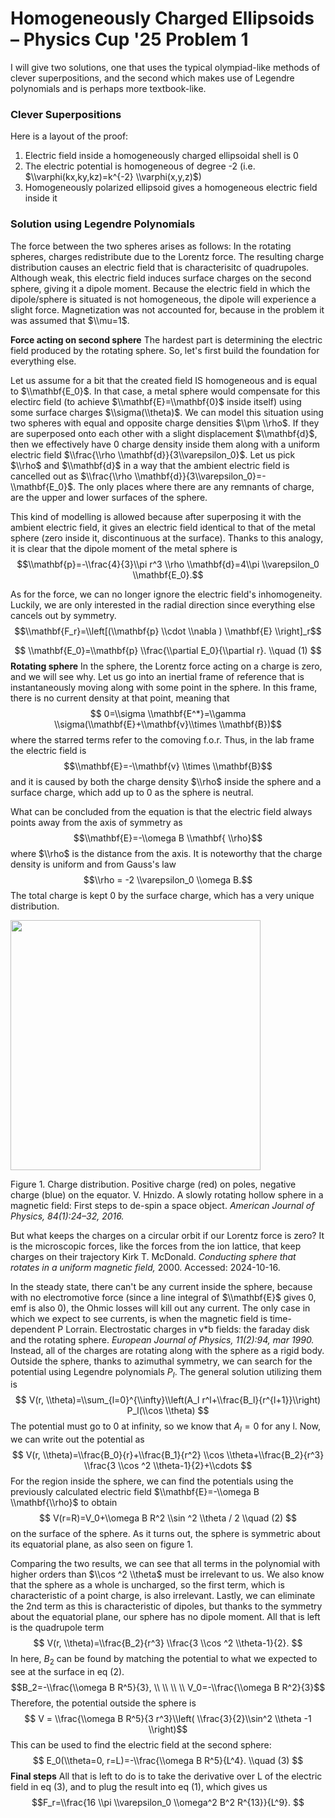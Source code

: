 # Homogeneously Charged Ellipsoids – Physics Cup '25 Problem 1

I will give two solutions, one that uses the typical olympiad-like methods of clever superpositions, and the second which makes use of Legendre polynomials and is perhaps more textbook-like.

### Clever Superpositions
Here is a layout of the proof:
1. Electric field inside a homogeneously charged ellipsoidal shell is 0
2. The electric potential is homogeneous of degree -2 (i.e. $\\varphi(kx,ky,kz)=k^{-2} \\varphi(x,y,z)$)
3. Homogeneously polarized ellipsoid gives a homogeneous electric field inside it

### Solution using Legendre Polynomials

The force between the two spheres arises as follows: In the rotating spheres, charges redistribute due to the Lorentz force. The resulting charge distribution causes an electric field that is characterisitc of quadrupoles. Although weak, this electric field induces surface charges on the second sphere, giving it a dipole moment. Because the electric field in which the dipole/sphere is situated is not homogeneous, the dipole will experience a slight force. Magnetization was not accounted for, because in the problem it was assumed that $\\mu=1$.

**Force acting on second sphere**
The hardest part is determining the electric field produced by the rotating sphere. So, let's first build the foundation for everything else. 

Let us assume for a bit that the created field IS homogeneous and is equal to $\\mathbf{E_0}$. In that case, a metal sphere would compensate for this electirc field (to achieve $\\mathbf{E}=\\mathbf{0}$ inside itself) using some surface charges $\\sigma(\\theta)$. We can model this situation using two spheres with equal and opposite charge densities $\\pm \\rho$. If they are superposed onto each other with a slight displacement $\\mathbf{d}$, then we effectively have 0 charge density inside them along with a uniform electric field $\\frac{\\rho \\mathbf{d}}{3\\varepsilon_0}$. Let us pick $\\rho$ and $\\mathbf{d}$ in a way that the ambient electric field is cancelled out as $\\frac{\\rho \\mathbf{d}}{3\\varepsilon_0}=-\\mathbf{E_0}$. The only places where there are any remnants of charge, are the upper and lower surfaces of the sphere. 

This kind of modelling is allowed because after superposing it with the ambient electric field, it gives an electric field identical to that of the metal sphere (zero inside it, discontinuous at the surface). Thanks to this analogy, it is clear that the dipole moment of the metal sphere is $$\\mathbf{p}=-\\frac{4}{3}\\pi r^3 \\rho \\mathbf{d}=4\\pi \\varepsilon_0 \\mathbf{E_0}.$$

As for the force, we can no longer ignore the electric field's inhomogeneity. Luckily, we are only interested in the radial direction since everything else cancels out by symmetry.
$$\\mathbf{F_r}=\\left[(\\mathbf{p} \\cdot \\nabla ) \\mathbf{E} \\right]_r$$

$$
    \\mathbf{E_0}=\\mathbf{p} \\frac{\\partial E_0}{\\partial r}. \\quad (1)
$$
**Rotating sphere**
In the sphere, the Lorentz force acting on a charge is zero, and we will see why. Let us go into an inertial frame of reference that is instantaneously moving along with some point in the sphere. In this frame, there is no current density at that point, meaning that $$ 0=\\sigma \\mathbf{E^*}=\\gamma \\sigma(\\mathbf{E}+\\mathbf{v}\\times \\mathbf{B})$$ where the starred terms refer to the comoving f.o.r. Thus, in the lab frame the electric field is 
$$\\mathbf{E}=-\\mathbf{v} \\times \\mathbf{B}$$ and it is caused by both the charge density $\\rho$ inside the sphere and a surface charge, which add up to 0 as the sphere is neutral.

What can be concluded from the equation is that the electric field always points away from the axis of symmetry as
$$\\mathbf{E}=-\\omega B \\mathbf{ \\rho}$$ where $\\rho$ is the distance from the axis.  It is noteworthy that the charge density is uniform and from Gauss's law
$$\\rho = -2 \\varepsilon_0 \\omega B.$$
 The total charge is kept 0 by the surface charge, which has a very unique distribution. 
 
<img src="../articles/PC/PC25/kirk.png" width="400" height="auto">

Figure 1. Charge distribution. Positive charge (red) on poles, negative charge (blue) on the equator. V. Hnizdo. A slowly rotating hollow sphere in a magnetic field: First steps
to de-spin a space object. *American Journal of Physics, 84(1):24–32, 2016.*

But what keeps the charges on a circular orbit if our Lorentz force is zero? It is the microscopic forces, like the forces from the ion lattice, that keep charges on their trajectory 
Kirk T. McDonald. *Conducting sphere that rotates in a uniform magnetic field,* 2000. Accessed: 2024-10-16. 

In the steady state, there can't be any current inside the sphere, because with no electromotive force (since a line integral of $\\mathbf{E}$ gives 0, emf is also 0), the Ohmic losses will kill out any current. The only case in which we expect to see currents, is when the magnetic field is time-dependent P Lorrain. Electrostatic charges in v*b fields: the faraday disk and the
rotating sphere. *European Journal of Physics, 11(2):94, mar 1990.*
Instead, all of the charges are rotating along with the sphere as a rigid body. 
Outside the sphere, thanks to azimuthal symmetry, we can search for the potential using Legendre polynomials $P_l$. The general solution utilizing them is
$$
V(r, \\theta)=\\sum_{l=0}^{\\infty}\\left(A_l r^l+\\frac{B_l}{r^{l+1}}\\right) P_l(\\cos \\theta)
$$
The potential must go to 0 at infinity, so we know that $A_l=0$ for any l. Now, we can write out the potential as
$$
V(r, \\theta)=\\frac{B_0}{r}+\\frac{B_1}{r^2} \\cos \\theta+\\frac{B_2}{r^3} \\frac{3 \\cos ^2 \\theta-1}{2}+\\cdots
$$
For the region inside the sphere, we can find the potentials using the previously calculated electric field $\\mathbf{E}=-\\omega B \\mathbf{\\rho}$ to obtain
$$
    V(r=R)=V_0+\\omega B R^2 \\sin ^2 \\theta / 2 \\quad (2)
$$
 on the surface of the sphere. As it turns out, the sphere is symmetric about its equatorial plane, as also seen on figure 1. 

Comparing the two results, we can see that all terms in the polynomial with higher orders than $\\cos ^2 \\theta$ must be irrelevant to us.
We also know that the sphere as a whole is uncharged, so the first term, which is characteristic of a point charge, is also irrelevant. Lastly, we can eliminate the 2nd term as this is characteristic of dipoles, but thanks to the symmetry about the equatorial plane, our sphere has no dipole moment. 
All that is left is the quadrupole term
$$
V(r, \\theta)=\\frac{B_2}{r^3} \\frac{3 \\cos ^2 \\theta-1}{2}.
$$
In here, $B_2$ can be found by matching the potential to what we expected to see at the surface in eq (2). 
$$B_2=-\\frac{\\omega B R^5}{3}, \\ \\ \\ \\ V_0=-\\frac{\\omega B R^2}{3}$$
Therefore, the potential outside the sphere is 
$$ V = \\frac{\\omega B R^5}{3 r^3}\\left( \\frac{3}{2}\\sin^2 \\theta -1 \\right)$$
This can be used to find the electric field at the second sphere:
$$
    E_0(\\theta=0, r=L)=-\\frac{\\omega B R^5}{L^4}. \\quad (3)
$$
**Final steps**
All that is left to do is to take the derivative over L of the electric field in eq (3), and to plug the result into eq (1), which gives us
$$F_r=\\frac{16 \\pi \\varepsilon_0 \\omega^2 B^2 R^{13}}{L^9}.
$$

